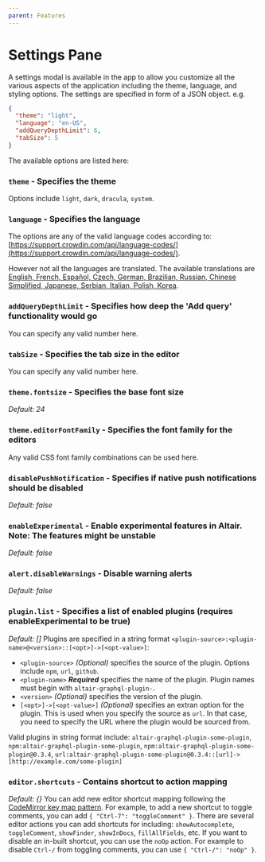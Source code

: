 ```yaml
---
parent: Features
---
```


# Settings Pane

A settings modal is available in the app to allow you customize all the various aspects of the application including the theme, language, and styling options. The settings are specified in form of a JSON object. e.g.

```json
{
  "theme": "light",
  "language": "en-US",
  "addQueryDepthLimit": 6,
  "tabSize": 5
}
```

The available options are listed here:

### `theme` - Specifies the theme
Options include `light`, `dark`, `dracula`, `system`.

### `language` - Specifies the language
The options are any of the valid language codes according to: [https://support.crowdin.com/api/language-codes/](https://support.crowdin.com/api/language-codes/).

However not all the languages are translated. The available translations are [English, French, Español, Czech, German, Brazilian, Russian, Chinese Simplified, Japanese, Serbian, Italian, Polish, Korea](https://crowdin.com/project/altair-gql).

### `addQueryDepthLimit` - Specifies how deep the 'Add query' functionality would go
You can specify any valid number here.

### `tabSize` - Specifies the tab size in the editor
You can specify any valid number here.


### `theme.fontsize` - Specifies the base font size
_Default: 24_

### `theme.editorFontFamily` - Specifies the font family for the editors
Any valid CSS font family combinations can be used here.

### `disablePushNotification` - Specifies if native push notifications should be disabled
_Default: false_

### `enableExperimental` - Enable experimental features in Altair. Note: The features might be unstable
_Default: false_

### `alert.disableWarnings` - Disable warning alerts
_Default: false_

### `plugin.list` - Specifies a list of enabled plugins (requires enableExperimental to be true)
_Default: []_
Plugins are specified in a string format `<plugin-source>:<plugin-name>@<version>::[<opt>]->[<opt-value>]`:

- `<plugin-source>` _(Optional)_ specifies the source of the plugin. Options include `npm`, `url`, `github`.
- `<plugin-name>` **_Required_** specifies the name of the plugin. Plugin names must begin with `altair-graphql-plugin-`.
- `<version>` _(Optional)_ specifies the version of the plugin.
- `[<opt>]->[<opt-value>]` _(Optional)_ specifies an extran option for the plugin. This is used when you specify the source as `url`. In that case, you need to specify the URL where the plugin would be sourced from.

Valid plugins in string format include: `altair-graphql-plugin-some-plugin`, `npm:altair-graphql-plugin-some-plugin`, `npm:altair-graphql-plugin-some-plugin@0.3.4`, `url:altair-graphql-plugin-some-plugin@0.3.4::[url]->[http://example.com/some-plugin]`

### `editor.shortcuts` - Contains shortcut to action mapping
_Default: {}_
You can add new editor shortcut mapping following the [CodeMirror key map pattern](https://codemirror.net/doc/manual.html#keymaps). For example, to add a new shortcut to toggle comments, you can add `{ "Ctrl-7": "toggleComment" }`. There are several editor actions you can add shortcuts for including: `showAutocomplete`, `toggleComment`, `showFinder`, `showInDocs`, `fillAllFields`, etc. If you want to disable an in-built shortcut, you can use the `noOp` action. For example to disable `Ctrl-/` from toggling comments, you can use `{ "Ctrl-/": "noOp" }`.
